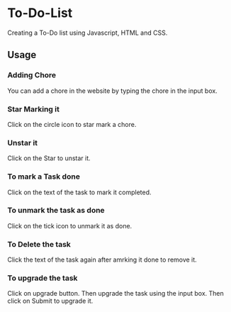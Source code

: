 # To-Do-List
Creating a To-Do list using Javascript, HTML and CSS.

## Usage

### Adding Chore
You can add a chore in the website by typing the chore in the input box.

### Star Marking it
Click on the circle icon to star mark a chore.

### Unstar it
Click on the Star to unstar it.

### To mark a Task done
Click on the text of the task to mark it completed.

### To unmark the task as done
Click on the tick icon to unmark it as done.

### To Delete the task 
Click the text of the task again after amrking it done to remove it.

### To upgrade the task
Click on upgrade button.
Then upgrade the task using the input box. 
Then click on Submit to upgrade it.
